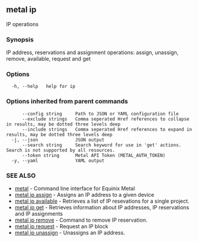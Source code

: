 ## metal ip

IP operations

### Synopsis

IP address, reservations and assignment operations: assign, unassign, remove, available, request and get 

### Options

```
  -h, --help   help for ip
```

### Options inherited from parent commands

```
      --config string     Path to JSON or YAML configuration file
      --exclude strings   Comma seperated Href references to collapse in results, may be dotted three levels deep
      --include strings   Comma seperated Href references to expand in results, may be dotted three levels deep
  -j, --json              JSON output
      --search string     Search keyword for use in 'get' actions. Search is not supported by all resources.
      --token string      Metal API Token (METAL_AUTH_TOKEN)
  -y, --yaml              YAML output
```

### SEE ALSO

* [metal](metal.md)	 - Command line interface for Equinix Metal
* [metal ip assign](metal_ip_assign.md)	 - Assigns an IP address to a given device
* [metal ip available](metal_ip_available.md)	 - Retrieves a list of IP resevations for a single project.
* [metal ip get](metal_ip_get.md)	 - Retrieves information about IP addresses, IP reservations and IP assignments
* [metal ip remove](metal_ip_remove.md)	 - Command to remove IP reservation.
* [metal ip request](metal_ip_request.md)	 - Request an IP block
* [metal ip unassign](metal_ip_unassign.md)	 - Unassigns an IP address.

